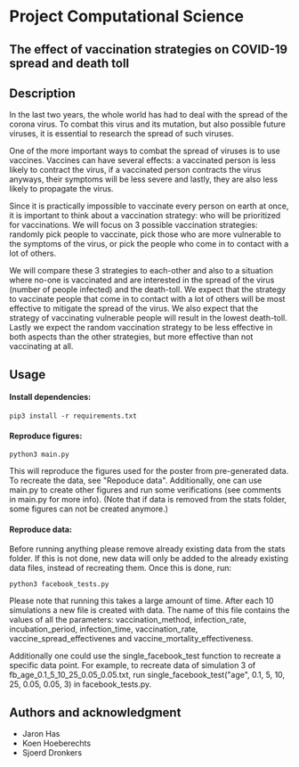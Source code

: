# Project Computational Science
## The effect of vaccination strategies on COVID-19 spread and death toll
## Description
In the last two years, the whole world has had to deal with the spread of the corona virus. To combat this virus and its mutation, but also possible future viruses, it is essential to research the spread of such viruses.

One of the more important ways to combat the spread of viruses is to use vaccines. Vaccines can have several effects: a vaccinated person is less likely to contract the virus, if a vaccinated person contracts the virus anyways, their symptoms will be less severe and lastly, they are also less likely to propagate the virus.

Since it is practically impossible to vaccinate every person on earth at once, it is important to think about a vaccination strategy: who will be prioritized for vaccinations. We will focus on 3 possible vaccination strategies: randomly pick people to vaccinate, pick those who are more vulnerable to the symptoms of the virus, or pick the people who come in to contact with a lot of others.

We will compare these 3 strategies to each-other and also to a situation where no-one is vaccinated and are interested in the spread of the virus (number of people infected) and the death-toll. We expect that the strategy to vaccinate people that come in to contact with a lot of others will be most effective to mitigate the spread of the virus. We also expect that the strategy of vaccinating vulnerable people will result in the lowest death-toll. Lastly we expect the random vaccination strategy to be less effective in both aspects than the other strategies, but more effective than not vaccinating at all.

## Usage
#### Install dependencies:
```
pip3 install -r requirements.txt
```
#### Reproduce figures:
```
python3 main.py
```
This will reproduce the figures used for the poster from pre-generated data. To recreate the data, see "Repoduce data". Additionally, one can use main.py to create other figures and run some verifications (see comments in main.py for more info). (Note that if data is removed from the stats folder, some figures can not be created anymore.)

#### Reproduce data:
Before running anything please remove already existing data from the stats folder. If this is not done, new data will only be added to the already existing data files, instead of recreating them. Once this is done, run:
```
python3 facebook_tests.py
```
Please note that running this takes a large amount of time. After each 10 simulations a new file is created with data. The name of this file contains the values of all the parameters: vaccination_method, infection_rate, incubation_period, infection_time, vaccination_rate, vaccine_spread_effectivenes and vaccine_mortality_effectiveness.

Additionally one could use the single_facebook_test function to recreate a specific data point. For example, to recreate data of simulation 3 of fb_age_0.1_5_10_25_0.05_0.05.txt, run single_facebook_test("age", 0.1, 5, 10, 25, 0.05, 0.05, 3) in facebook_tests.py.

## Authors and acknowledgment
- Jaron Has
- Koen Hoeberechts
- Sjoerd Dronkers
